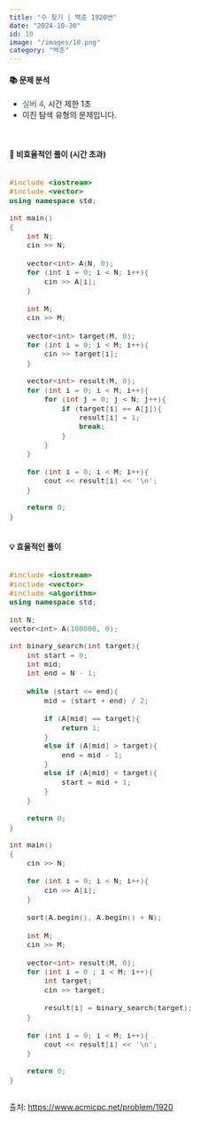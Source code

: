 ```yaml
---
title: "수 찾기 | 백준 1920번"
date: "2024-10-30"
id: 10
image: "/images/10.png"
category: "백준"
---
```

<h4><strong>📚 문제 분석</strong></h4>

- <stong style="color:#435f7a">실버 4</stong>, 시간 제한 1초
- 이진 탐색 유형의 문제입니다.

<style>
  .code-block {
    font-family: 'jetbrains-mono-regular', monospace;
    font-size: 1.1em;
    overflow-x: auto;
  }
</style>
<br/>

<h4><strong>📓 비효율적인 풀이 (시간 초과)</strong></h4>

<div class="code-block " style="margin-bottom: 20px">

```c++
#include <iostream>
#include <vector>
using namespace std;

int main()
{
    int N;
    cin >> N;
    
    vector<int> A(N, 0);
    for (int i = 0; i < N; i++){
        cin >> A[i];
    }
    
    int M;
    cin >> M;
    
    vector<int> target(M, 0);
    for (int i = 0; i < M; i++){
        cin >> target[i];
    }
    
    vector<int> result(M, 0);
    for (int i = 0; i < M; i++){
        for (int j = 0; j < N; j++){
            if (target[i] == A[j]){
                result[i] = 1;
                break;
            }
        }
    }
    
    for (int i = 0; i < M; i++){
        cout << result[i] << '\n';
    }

    return 0;
}
```
</div>

<h4><strong>💡 효율적인 풀이</strong></h4>

<div class="code-block">

```c++
#include <iostream>
#include <vector>
#include <algorithm>
using namespace std;

int N;
vector<int> A(100000, 0);

int binary_search(int target){
    int start = 0;
    int mid;
    int end = N - 1;
    
    while (start <= end){
        mid = (start + end) / 2;
        
        if (A[mid] == target){
            return 1;
        }
        else if (A[mid] > target){
            end = mid - 1;
        }
        else if (A[mid] < target){
            start = mid + 1;
        }
    }
    
    return 0;
}

int main()
{
    cin >> N;
    
    for (int i = 0; i < N; i++){
        cin >> A[i];
    }
    
    sort(A.begin(), A.begin() + N);
    
    int M;
    cin >> M;
    
    vector<int> result(M, 0);
    for (int i = 0 ; i < M; i++){
        int target;
        cin >> target;
        
        result[i] = binary_search(target);
    }
    
    for (int i = 0; i < M; i++){
        cout << result[i] << '\n';
    }

    return 0;
}
```
</div>

출처: https://www.acmicpc.net/problem/1920
